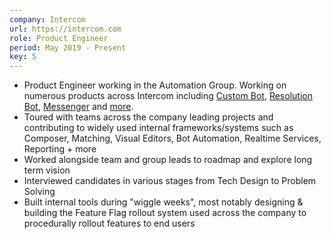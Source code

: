 ```yaml
---
company: Intercom
url: https://intercom.com
role: Product Engineer
period: May 2019 - Present
key: 5
---
```

- Product Engineer working in the Automation Group. Working on numerous products across Intercom including [Custom Bot](https://www.intercom.com/customizable-bots), [Resolution Bot](https://www.intercom.com/automated-answers), [Messenger](https://www.intercom.com/messenger) and [more](https://www.intercom.com/customer-support-software/self-serve-support).
- Toured with teams across the company leading projects and contributing to widely used internal frameworks/systems such as Composer, Matching, Visual Editors, Bot Automation, Realtime Services, Reporting + more
- Worked alongside team and group leads to roadmap and explore long term vision
- Interviewed candidates in various stages from Tech Design to Problem Solving
- Built internal tools during "wiggle weeks", most notably designing & building the Feature Flag rollout system used across the company to procedurally rollout features to end users
